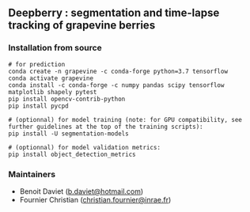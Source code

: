 ## Deepberry : segmentation and time-lapse tracking of grapevine berries

### Installation from source

    # for prediction
    conda create -n grapevine -c conda-forge python=3.7 tensorflow
    conda activate grapevine
    conda install -c conda-forge -c numpy pandas scipy tensorflow matplotlib shapely pytest
    pip install opencv-contrib-python
    pip install pycpd

    # (optionnal) for model training (note: for GPU compatibility, see further guidelines at the top of the training scripts): 
    pip install -U segmentation-models

    # (optionnal) for model validation metrics:
    pip install object_detection_metrics

### Maintainers

* Benoit Daviet (b.daviet@hotmail.com)
* Fournier Christian (christian.fournier@inrae.fr)




